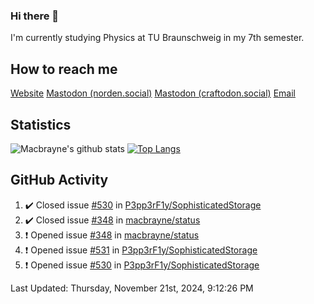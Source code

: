 ### Hi there 👋
I'm currently studying Physics at TU Braunschweig in my 7th semester.

## How to reach me
[Website](https://florentin-schleuss.de)
<a rel="me" href="https://norden.social/@florentin">Mastodon (norden.social)</a>
<a rel="me" href="https://craftodon.social/@frodolon">Mastodon (craftodon.social)</a>
[Email](mailto:hello@macbrayne.de)

## Statistics
![Macbrayne's github stats](https://github-readme-stats.vercel.app/api?username=macbrayne&count_private=true&show_icons=true&hide_rank=true&custom_title=macbrayne's%20GitHub%20Stats)
[![Top Langs](https://github-readme-stats.vercel.app/api/top-langs/?username=macbrayne&exclude_repo=liftron&layout=compact)](https://github.com/anuraghazra/github-readme-stats)
## GitHub Activity

<!--RECENT_ACTIVITY:start-->
1. ✔️ Closed issue [#530](https://github.com/P3pp3rF1y/SophisticatedStorage/issues/530) in [P3pp3rF1y/SophisticatedStorage](https://github.com/P3pp3rF1y/SophisticatedStorage)
2. ✔️ Closed issue [#348](https://github.com/macbrayne/status/issues/348) in [macbrayne/status](https://github.com/macbrayne/status)
3. ❗️ Opened issue [#348](https://github.com/macbrayne/status/issues/348) in [macbrayne/status](https://github.com/macbrayne/status)
4. ❗️ Opened issue [#531](https://github.com/P3pp3rF1y/SophisticatedStorage/issues/531) in [P3pp3rF1y/SophisticatedStorage](https://github.com/P3pp3rF1y/SophisticatedStorage)
5. ❗️ Opened issue [#530](https://github.com/P3pp3rF1y/SophisticatedStorage/issues/530) in [P3pp3rF1y/SophisticatedStorage](https://github.com/P3pp3rF1y/SophisticatedStorage)
<!--RECENT_ACTIVITY:end-->

<!--RECENT_ACTIVITY:last_update-->
Last Updated: Thursday, November 21st, 2024, 9:12:26 PM
<!--RECENT_ACTIVITY:last_update_end-->


<!--
**macbrayne/macbrayne** is a ✨ _special_ ✨ repository because its `README.md` (this file) appears on your GitHub profile.

Here are some ideas to get you started:

- 🔭 I’m currently working on ...
- 🌱 I’m currently learning ...
- 👯 I’m looking to collaborate on ...
- 🤔 I’m looking for help with ...
- 💬 Ask me about ...
- 📫 How to reach me: ...
- 😄 Pronouns: ...
- ⚡ Fun fact: ...
-->
